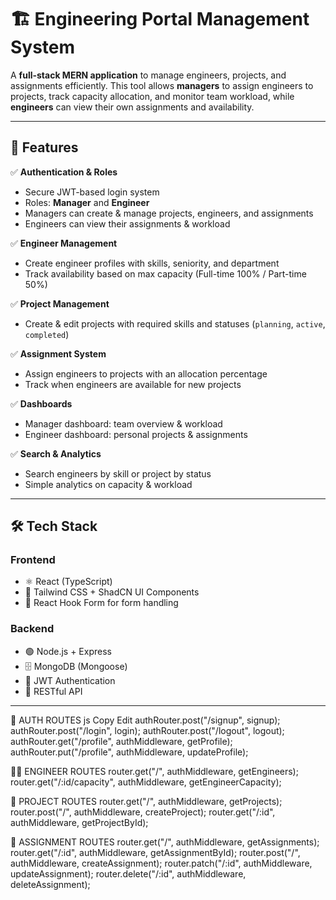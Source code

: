 # 🏗 Engineering Portal Management System

A **full-stack MERN application** to manage engineers, projects, and assignments efficiently. This tool allows **managers** to assign engineers to projects, track capacity allocation, and monitor team workload, while **engineers** can view their own assignments and availability.

---

## 🚀 Features

✅ **Authentication & Roles**
- Secure JWT-based login system
- Roles: **Manager** and **Engineer**
- Managers can create & manage projects, engineers, and assignments
- Engineers can view their assignments & workload

✅ **Engineer Management**
- Create engineer profiles with skills, seniority, and department
- Track availability based on max capacity (Full-time 100% / Part-time 50%)

✅ **Project Management**
- Create & edit projects with required skills and statuses (`planning`, `active`, `completed`)

✅ **Assignment System**
- Assign engineers to projects with an allocation percentage
- Track when engineers are available for new projects

✅ **Dashboards**
- Manager dashboard: team overview & workload
- Engineer dashboard: personal projects & assignments

✅ **Search & Analytics**
- Search engineers by skill or project by status
- Simple analytics on capacity & workload

---

## 🛠 Tech Stack

### **Frontend**
- ⚛️ React (TypeScript)
- 🎨 Tailwind CSS + ShadCN UI Components
- 📝 React Hook Form for form handling


### **Backend**
- 🟢 Node.js + Express
- 🗄 MongoDB (Mongoose)
- 🔑 JWT Authentication
- 📡 RESTful API

---

🔐 AUTH ROUTES
js
Copy
Edit
authRouter.post("/signup", signup);
authRouter.post("/login", login);
authRouter.post("/logout", logout);
authRouter.get("/profile", authMiddleware, getProfile);
authRouter.put("/profile", authMiddleware, updateProfile);

👨‍💻 ENGINEER ROUTES
router.get("/", authMiddleware, getEngineers);
router.get("/:id/capacity", authMiddleware, getEngineerCapacity);

📁 PROJECT ROUTES
router.get("/", authMiddleware, getProjects);
router.post("/", authMiddleware, createProject);
router.get("/:id", authMiddleware, getProjectById);

📌 ASSIGNMENT ROUTES
router.get("/", authMiddleware, getAssignments);
router.get("/:id", authMiddleware, getAssignmentById);
router.post("/", authMiddleware, createAssignment);
router.patch("/:id", authMiddleware, updateAssignment);
router.delete("/:id", authMiddleware, deleteAssignment);
